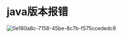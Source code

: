 # java版本报错

![0e180a8c-7158-45be-8c7b-f575ccededc9](file:///C:/Users/%E8%91%9B%E8%90%A8%E6%A1%91%E6%A1%91/Pictures/Typedown/0e180a8c-7158-45be-8c7b-f575ccededc9.png)



